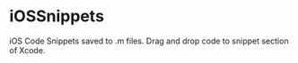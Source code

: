 iOSSnippets
===========

iOS Code Snippets saved to .m files.  Drag and drop code to snippet section of Xcode.
